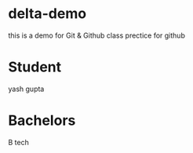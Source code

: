 # delta-demo
this is a demo for Git & Github class
prectice for github

# Student 
yash gupta 

# Bachelors 
B tech 
